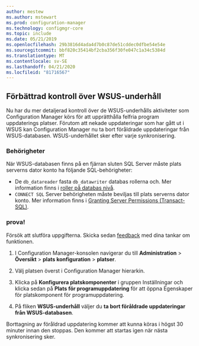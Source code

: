 ```yaml
---
author: mestew
ms.author: mstewart
ms.prod: configuration-manager
ms.technology: configmgr-core
ms.topic: include
ms.date: 05/21/2019
ms.openlocfilehash: 29b3816d4ada4d7b0c87de51cddec0dfbe54e54e
ms.sourcegitcommit: bbf820c35414bf2cba356f30fe047c1a34c5384d
ms.translationtype: MT
ms.contentlocale: sv-SE
ms.lasthandoff: 04/21/2020
ms.locfileid: "81716567"
---
```

## <a name="improved-control-over-wsus-maintenance"></a>Förbättrad kontroll över WSUS-underhåll
<!--41101009-->

Nu har du mer detaljerad kontroll över de WSUS-underhålls aktiviteter som Configuration Manager körs för att upprätthålla felfria program uppdaterings platser. Förutom att nekade uppdateringar som har gått ut i WSUS kan Configuration Manager nu ta bort föråldrade uppdateringar från WSUS-databasen. WSUS-underhållet sker efter varje synkronisering.

### <a name="permissions"></a>Behörigheter

När WSUS-databasen finns på en fjärran sluten SQL Server måste plats serverns dator konto ha följande SQL-behörigheter:

- De `db_datareader` fasta `db_datawriter` databas rollerna och. Mer information finns i [roller på databas nivå](https://docs.microsoft.com/sql/relational-databases/security/authentication-access/database-level-roles?view=sql-server-2017#fixed-database-roles).
- `CONNECT SQL` Server behörigheten måste beviljas till plats serverns dator konto. Mer information finns i [Granting Server Permissions (Transact-SQL)](https://docs.microsoft.com/sql/t-sql/statements/grant-server-permissions-transact-sql?view=sql-server-2017).


### <a name="try-it-out"></a>prova!

Försök att slutföra uppgifterna. Skicka sedan [feedback](../../../../understand/find-help.md#product-feedback) med dina tankar om funktionen.

1. I Configuration Manager-konsolen navigerar du till **Administration** > **Översikt** > **plats konfiguration** > **platser**.

2. Välj platsen överst i Configuration Manager hierarkin.

3. Klicka på **Konfigurera platskomponenter** i gruppen Inställningar och klicka sedan på **Plats för programuppdatering** för att öppna Egenskaper för platskomponent för programuppdatering.

4. På fliken **WSUS-underhåll** väljer du **ta bort föråldrade uppdateringar från WSUS-databasen**.

Borttagning av föråldrad uppdatering kommer att kunna köras i högst 30 minuter innan den stoppas. Den kommer att startas igen när nästa synkronisering sker.  
